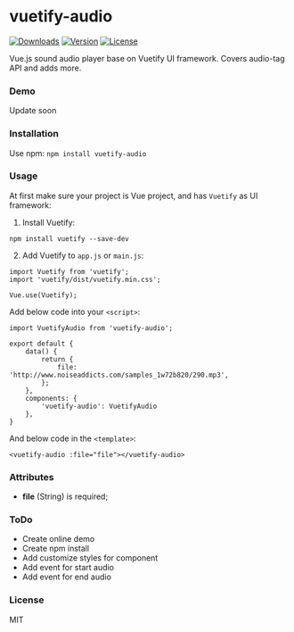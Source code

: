 # vuetify-audio
<a href="https://www.npmjs.com/package/vuetify-audio"><img src="https://img.shields.io/npm/dt/vuetify-audio.svg" alt="Downloads"></a>
<a href="https://www.npmjs.com/package/vuetify-audio"><img src="https://img.shields.io/npm/v/vuetify-audio.svg" alt="Version"></a>
<a href="https://www.npmjs.com/package/vuetify-audio"><img src="https://img.shields.io/npm/l/vuetify-audio.svg" alt="License"></a>

Vue.js sound audio player base on Vuetify UI framework. Covers audio-tag API and adds more.

### Demo

Update soon

### Installation

Use npm: ```npm install vuetify-audio```

### Usage
At first make sure your project is Vue project, and has ```Vuetify``` as UI framework:
1. Install Vuetify:
```
npm install vuetify --save-dev
```
2. Add Vuetify to ```app.js``` or ```main.js```:
```
import Vuetify from 'vuetify';
import 'vuetify/dist/vuetify.min.css';

Vue.use(Vuetify);
```

Add below code into your ```<script>```:
```
import VuetifyAudio from 'vuetify-audio';

export default {
	data() {
		return {
			file: 'http://www.noiseaddicts.com/samples_1w72b820/290.mp3',
		};
	},
	components: {
		'vuetify-audio': VuetifyAudio
	},
}

```

And below code in the ```<template>```:
```
<vuetify-audio :file="file"></vuetify-audio>
```

### Attributes

 - **file** (String) is required; 
  
### ToDo

 - Create online demo
 - Create npm install
 - Add customize styles for component
 - Add event for start audio
 - Add event for end audio

### License

MIT
